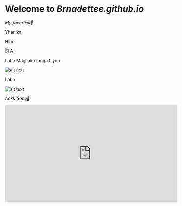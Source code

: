 # Welcome to *Brnadettee.github.io*

*My favorites🥰*
  
  Yhanika
  
Him  

Si A

Lahh Magpaka tanga tayoo

![alt text](https://scontent.fmnl13-2.fna.fbcdn.net/v/t1.15752-9/315526072_451148817101247_5127574639323389811_n.jpg?_nc_cat=110&ccb=1-7&_nc_sid=ae9488&_nc_eui2=AeFW9OYXFHC2625mMSSwFaO49Z6NuLVOb4n1no24tU5viZnika94wnHBjNS3AgRx6pGJSKaGUCuvxP4BCPo6IaEw&_nc_ohc=9Dn8QDdHeHEAX8GjDP7&tn=V0p9bUAL98uM8sW3&_nc_ht=scontent.fmnl13-2.fna&oh=03_AdQsxuFFnKDuDW2y3IfEKYeKoPtzhjv5HPdUcO96A50G7A&oe=639D87F7)

Lahh

![alt text](https://scontent.fmnl13-2.fna.fbcdn.net/v/t39.30808-6/305773288_402876748647597_102277254353964123_n.jpg?stp=cp6_dst-jpg&_nc_cat=111&ccb=1-7&_nc_sid=5cd70e&_nc_eui2=AeGbkntqXvVJB5dFPPKn8C6wBr_8fH_QpoQGv_x8f9CmhEjLBxwEJjtcMuN8zTnCoVJON6K86uhGTRUdPZaYTyXq&_nc_ohc=BxItvdWNEGkAX-HJopk&_nc_ht=scontent.fmnl13-2.fna&oh=00_AfADqSk428t4KAy6NeBloqpAUIP7VacI-ApgYff0Lfz5Vg&oe=637B69AE)

*Ackk Song🥰*

<iframe width="560" height="315" src="https://www.youtube.com/embed/k1h0LurBUfo" title="YouTube video player" frameborder="0" allow="accelerometer; autoplay; clipboard-write; encrypted-media; gyroscope; picture-in-picture" allowfullscreen></iframe>

